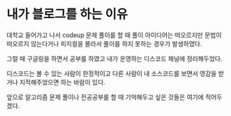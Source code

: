 # 내가 블로그를 하는 이유

대학교 들어가고 나서 codeup 문제 풀이를 할 때 풀이 아이디어는 떠오르지만 문법이 떠오르지 않는다거나 피지컬을 몰라서 풀이를 하지 못하는 경우가 발생하였다.

그럴 때 구글링을 하면서 공부를 하였고 내가 운영하는 디스코드 채널에 정리해두었다. 

디스코드는 볼 수 있는 사람이 한정적이고 다른 사람이 내 소스코드를 보면서 영감을 받거나 지적해주었으면 하는 바람이 있다.

앞으로 알고리즘 문제 풀이나 전공공부를 할 때 기억해두고 싶은 것들은 여기에 적어두겠다.
